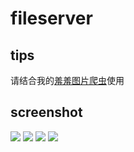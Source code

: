 # fileserver

## tips

请结合我的[羞羞图片爬虫](https://github.com/zmisgod/goSpider/tree/master/pictureSpider)使用

## screenshot

<img src="https://github.com/zmisgod/goTool/blob/master/img/fileserver/1.png">

<img src="https://github.com/zmisgod/goTool/blob/master/img/fileserver/2.png">

<img src="https://github.com/zmisgod/goTool/blob/master/img/fileserver/3.png">

<img src="https://github.com/zmisgod/goTool/blob/master/img/fileserver/4.png">